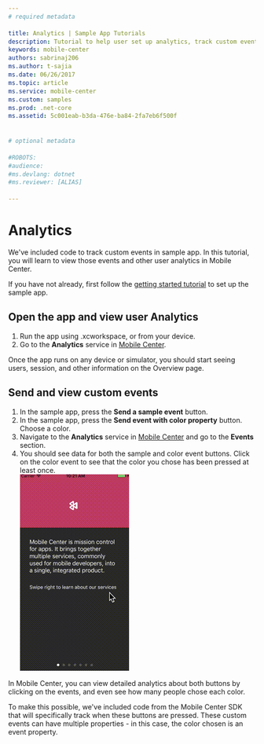 ```yaml
---
# required metadata

title: Analytics | Sample App Tutorials
description: Tutorial to help user set up analytics, track custom events and check logflow.
keywords: mobile-center
authors: sabrinaj206
ms.author: t-sajia
ms.date: 06/26/2017
ms.topic: article
ms.service: mobile-center
ms.custom: samples
ms.prod: .net-core
ms.assetid: 5c001eab-b3da-476e-ba84-2fa7eb6f500f


# optional metadata

#ROBOTS:
#audience:
#ms.devlang: dotnet
#ms.reviewer: [ALIAS]

---
```



# Analytics

We've included code to track custom events in sample app. In this tutorial, you will learn to view those events and other user analytics in Mobile Center.

If you have not already, first follow the [getting started tutorial](getting-started.md) to set up the sample app.

## Open the app and view user Analytics
1. Run the app using .xcworkspace, or from your device.
2. Go to the **Analytics** service in [Mobile Center](https://mobile.azure.com/apps).

Once the app runs on any device or simulator, you should start seeing users, session, and other information on the Overview page.

## Send and view custom events

1. In the sample app, press the **Send a sample event** button.
2. In the sample app, press the **Send event with color property** button. Choose a color.
3. Navigate to the **Analytics** service in [Mobile Center](https://mobile.azure.com/apps) and go to the **Events** section.
4. You should see data for both the sample and color event buttons. Click on the color event to see that the color you chose has been pressed at least once.  
  ![Send Events](images/Send_events_ios.gif)

In Mobile Center, you can view detailed analytics about both buttons by clicking on the events, and even see how many people chose each color.

To make this possible, we've included code from the Mobile Center SDK that will specifically track when these buttons are pressed. These custom events can have multiple properties - in this case, the color chosen is an event property.
